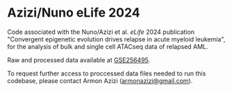 # Azizi/Nuno eLife 2024
Code associated with the Nuno/Azizi et al. *eLife* 2024 publication "Convergent epigenetic evolution drives relapse in acute myeloid leukemia", for the analysis of bulk and single cell ATACseq data of relapsed AML.

Raw and processed data available at [GSE256495](https://www.ncbi.nlm.nih.gov/geo/query/acc.cgi?acc=GSE256495).

To request further access to proccessed data files needed to run this codebase, please contact Armon Azizi (armonazizi@gmail.com).
